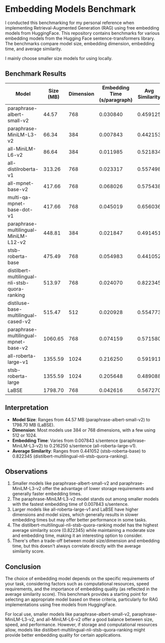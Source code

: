 # Embedding Models Benchmark

I conducted this benchmarking for my personal reference when implementing Retrieval-Augmented Generation (RAG) using free embedding models from HuggingFace. This repository contains benchmarks for various embedding models from the Hugging Face sentence-transformers library. The benchmarks compare model size, embedding dimension, embedding time, and average similarity.

I mainly choose smaller size models for using locally.

## Benchmark Results

| Model | Size (MB) | Dimension | Embedding Time (s/paragraph) | Avg Similarity |
|-------|-----------|-----------|-----------------------------| ---------------|
| paraphrase-albert-small-v2 | 44.57 | 768 | 0.030840 | 0.459125 |
| paraphrase-MiniLM-L3-v2 | 66.34 | 384 | 0.007843 | 0.442153 |
| all-MiniLM-L6-v2 | 86.64 | 384 | 0.011985 | 0.521834 |
| all-distilroberta-v1 | 313.26 | 768 | 0.023317 | 0.557498 |
| all-mpnet-base-v2 | 417.66 | 768 | 0.068026 | 0.575438 |
| multi-qa-mpnet-base-dot-v1 | 417.66 | 768 | 0.045019 | 0.656036 |
| paraphrase-multilingual-MiniLM-L12-v2 | 448.81 | 384 | 0.021847 | 0.491451 |
| stsb-roberta-base | 475.49 | 768 | 0.054983 | 0.441052 |
| distilbert-multilingual-nli-stsb-quora-ranking | 513.97 | 768 | 0.024070 | 0.822345 |
| distiluse-base-multilingual-cased-v2 | 515.47 | 512 | 0.020928 | 0.554773 |
| paraphrase-multilingual-mpnet-base-v2 | 1060.65 | 768 | 0.074159 | 0.571580 |
| all-roberta-large-v1 | 1355.59 | 1024 | 0.216250 | 0.591911 |
| stsb-roberta-large | 1355.59 | 1024 | 0.205648 | 0.489088 |
| LaBSE | 1798.70 | 768 | 0.042616 | 0.567270 |

## Interpretation

- **Model Size**: Ranges from 44.57 MB (paraphrase-albert-small-v2) to 1798.70 MB (LaBSE).
- **Dimension**: Most models use 384 or 768 dimensions, with a few using 512 or 1024.
- **Embedding Time**: Varies from 0.007843 s/sentence (paraphrase-MiniLM-L3-v2) to 0.216250 s/sentence (all-roberta-large-v1).
- **Average Similarity**: Ranges from 0.441052 (stsb-roberta-base) to 0.822345 (distilbert-multilingual-nli-stsb-quora-ranking).

## Observations

1. Smaller models like paraphrase-albert-small-v2 and paraphrase-MiniLM-L3-v2 offer the advantage of lower storage requirements and generally faster embedding times.
2. The paraphrase-MiniLM-L3-v2 model stands out among smaller models with the fastest embedding time of 0.007843 s/sentence.
3. Larger models like all-roberta-large-v1 and LaBSE have higher dimensions and model sizes, which generally results in slower embedding times but may offer better performance in some tasks.
4. The distilbert-multilingual-nli-stsb-quora-ranking model has the highest average similarity score (0.822345) while maintaining a moderate size and embedding time, making it an interesting option to consider.
5. There's often a trade-off between model size/dimension and embedding time, but this doesn't always correlate directly with the average similarity score.

## Conclusion

The choice of embedding model depends on the specific requirements of your task, considering factors such as computational resources, speed requirements, and the importance of embedding quality (as reflected in the average similarity score). This benchmark provides a starting point for selecting an appropriate model based on these criteria, particularly for RAG implementations using free models from HuggingFace.

For local use, smaller models like paraphrase-albert-small-v2, paraphrase-MiniLM-L3-v2, and all-MiniLM-L6-v2 offer a good balance between size, speed, and performance. However, if storage and computational resources allow, models like distilbert-multilingual-nli-stsb-quora-ranking might provide better embedding quality for certain applications.
